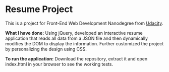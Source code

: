 Resume Project
==============

This is a project for Front-End Web Development Nanodegree from [Udacity][1].

**What I have done:**
Using jQuery, developed an interactive resume application that reads all data from a JSON file and then dynamically modifies the DOM to display the information. 
Further customized the project by personalizing the design using CSS.

**To run the application:**
Download the repository, extract it and open index.html in your browser to see the working tests.

[1]: https://www.udacity.com/